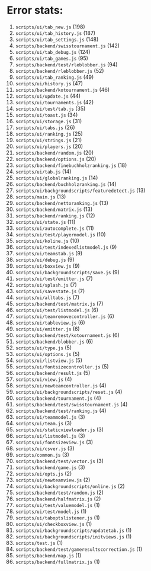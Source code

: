 # Error stats:

1. `scripts/ui/tab_new.js` (198)
2. `scripts/ui/tab_history.js` (187)
3. `scripts/ui/tab_settings.js` (148)
4. `scripts/backend/swisstournament.js` (142)
5. `scripts/ui/tab_debug.js` (124)
6. `scripts/ui/tab_games.js` (95)
7. `scripts/backend/test/rleblobber.js` (94)
8. `scripts/backend/rleblobber.js` (52)
9. `scripts/ui/tab_ranking.js` (49)
10. `scripts/ui/history.js` (47)
11. `scripts/backend/kotournament.js` (46)
12. `scripts/ui/update.js` (44)
13. `scripts/ui/tournaments.js` (42)
14. `scripts/ui/test/tab.js` (35)
15. `scripts/ui/toast.js` (34)
16. `scripts/ui/storage.js` (31)
17. `scripts/ui/tabs.js` (26)
18. `scripts/ui/ranking.js` (25)
19. `scripts/ui/strings.js` (21)
20. `scripts/ui/players.js` (20)
21. `scripts/backend/random.js` (20)
22. `scripts/backend/options.js` (20)
23. `scripts/backend/finebuchholzranking.js` (18)
24. `scripts/ui/tab.js` (14)
25. `scripts/ui/globalranking.js` (14)
26. `scripts/backend/buchholzranking.js` (14)
27. `scripts/ui/backgroundscripts/featuredetect.js` (13)
28. `scripts/main.js` (13)
29. `scripts/backend/nettoranking.js` (13)
30. `scripts/backend/matrix.js` (13)
31. `scripts/backend/ranking.js` (12)
32. `scripts/ui/state.js` (11)
33. `scripts/ui/autocomplete.js` (11)
34. `scripts/ui/test/playermodel.js` (10)
35. `scripts/ui/koline.js` (10)
36. `scripts/ui/test/indexedlistmodel.js` (9)
37. `scripts/ui/teamstab.js` (9)
38. `scripts/ui/debug.js` (9)
39. `scripts/ui/boxview.js` (9)
40. `scripts/ui/backgroundscripts/save.js` (9)
41. `scripts/ui/test/emitter.js` (7)
42. `scripts/ui/splash.js` (7)
43. `scripts/ui/savestate.js` (7)
44. `scripts/ui/alltabs.js` (7)
45. `scripts/backend/test/matrix.js` (7)
46. `scripts/ui/test/listmodel.js` (6)
47. `scripts/ui/teamremovecontroller.js` (6)
48. `scripts/ui/tableview.js` (6)
49. `scripts/ui/emitter.js` (6)
50. `scripts/backend/test/kotournament.js` (6)
51. `scripts/backend/blobber.js` (6)
52. `scripts/ui/type.js` (5)
53. `scripts/ui/options.js` (5)
54. `scripts/ui/listview.js` (5)
55. `scripts/ui/fontsizecontroller.js` (5)
56. `scripts/backend/result.js` (5)
57. `scripts/ui/view.js` (4)
58. `scripts/ui/newteamcontroller.js` (4)
59. `scripts/ui/backgroundscripts/reset.js` (4)
60. `scripts/backend/tournament.js` (4)
61. `scripts/backend/test/swisstournament.js` (4)
62. `scripts/backend/test/ranking.js` (4)
63. `scripts/ui/teammodel.js` (3)
64. `scripts/ui/team.js` (3)
65. `scripts/ui/staticviewloader.js` (3)
66. `scripts/ui/listmodel.js` (3)
67. `scripts/ui/fontsizeview.js` (3)
68. `scripts/ui/csver.js` (3)
69. `scripts/common.js` (3)
70. `scripts/backend/test/vector.js` (3)
71. `scripts/backend/game.js` (3)
72. `scripts/ui/opts.js` (2)
73. `scripts/ui/newteamview.js` (2)
74. `scripts/ui/backgroundscripts/online.js` (2)
75. `scripts/backend/test/random.js` (2)
76. `scripts/backend/halfmatrix.js` (2)
77. `scripts/ui/test/valuemodel.js` (1)
78. `scripts/ui/test/model.js` (1)
79. `scripts/ui/taboptslistener.js` (1)
80. `scripts/ui/checkboxview.js` (1)
81. `scripts/ui/backgroundscripts/updatetab.js` (1)
82. `scripts/ui/backgroundscripts/initviews.js` (1)
83. `scripts/test.js` (1)
84. `scripts/backend/test/gameresultscorrection.js` (1)
85. `scripts/backend/map.js` (1)
86. `scripts/backend/fullmatrix.js` (1)

